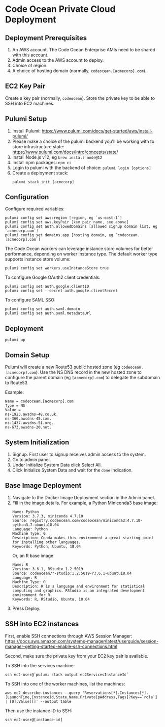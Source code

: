 # Code Ocean Private Cloud Deployment

## Deployment Prerequisites

1. An AWS account. The Code Ocean Enterprise AMIs need to be shared with this account.
1. Admin access to the AWS account to deploy.
1. Choice of region.
1. A choice of hosting domain (normally, `codeocean.[acmecorp].com`).

## EC2 Key Pair

Create a key pair (normally, `codeocean`). Store the private key to be able to SSH into EC2 machines.

## Pulumi Setup

1. Install Pulumi: https://www.pulumi.com/docs/get-started/aws/install-pulumi/
1. Please make a choice of the pulumi backend you'll be working with to store infrastructure state:
https://www.pulumi.com/docs/intro/concepts/state/
1. Install Node.js v12, eg `brew install node@12`
1. Install npm packages: `npm ci`
1. Login to pulumi with the backend of choice: `pulumi login [options]`
1. Create a deployment stack:
    ```
    pulumi stack init [acmecorp]
    ```

## Configuration

Configure required variables:
```
pulumi config set aws:region [region, eg `us-east-1`]
pulumi config set aws.keyPair [key pair name, see above]
pulumi config set auth.allowedDomains [allowed signup domain list, eg `acmecorp.com`]
pulumi config set domains.app [hosting domain, eg `codeocean.[acmecorp].com`]
```

The Code Ocean workers can leverage instance store volumes for better performance, depending on worker instance type. The default worker type supports instance store volume:
```
pulumi config set workers.useInstanceStore true
```

To configure Google OAuth2 client credentials:
```
pulumi config set auth.google.clientID
pulumi config set --secret auth.google.clientSecret
```

To configure SAML SSO:
```
pulumi config set auth.saml.domain
pulumi config set auth.saml.metadataUrl
```

## Deployment

```
pulumi up
```

## Domain Setup

Pulumi will create a new Route53 public hosted zone (eg `codeocean.[acmecorp].com`).
Use the NS DNS record in the new hosted zone to configure the parent domain (eg `[acmecorp].com`) to
delegate the subdomain to Route53.

Example:
```
Name = codeocean.[acmecorp].com
Type = NS
Value =
ns-1923.awsdns-48.co.uk.
ns-366.awsdns-45.com.
ns-1437.awsdns-51.org.
ns-673.awsdns-20.net.
```

## System Initialization

1. Signup. First user to signup receives admin access to the system.
1. Go to admin panel.
1. Under Initialize System Data click Select All.
1. Click Initialize System Data and wait for the `done` indication.

## Base Image Deployment

1. Navigate to the Docker Image Deployment section in the Admin panel.
1. Fill in the image details. For example, a Python Miniconda3 base image:
    ```
    Name: Python
    Version: 3.7.3, miniconda 4.7.10
    Source: registry.codeocean.com/codeocean/miniconda3:4.7.10-python3.7-ubuntu18.04
    Language: Python
    Machine Type: 0
    Description: Conda makes this environment a great starting point for installing other languages.
    Keywords: Python, Ubuntu, 18.04
    ```
    Or, an R base image:
    ```
    Name: R
    Version: 3.6.1, RStudio 1.2.5019
    Source: codeocean/r-studio:1.2.5019-r3.6.1-ubuntu18.04
    Language: R
    Machine Type: 0
    Description: R is a language and environment for statistical computing and graphics. RStudio is an integrated development environment for R.
    Keywords: R, RStudio, Ubuntu, 18.04
    ```
1. Press Deploy.

## SSH into EC2 instances

First, enable SSH connections through AWS Session Manager:
https://docs.aws.amazon.com/systems-manager/latest/userguide/session-manager-getting-started-enable-ssh-connections.html

Second, make sure the private key from your EC2 key pair is available.

To SSH into the services machine:
```
ssh ec2-user@`pulumi stack output ec2ServicesInstanceId`
```

To SSH into one of the worker machines, list the machines:
```
aws ec2 describe-instances --query 'Reservations[*].Instances[*].[LaunchTime,InstanceId,State.Name,PrivateIpAddress,Tags[?Key==`role`] | [0].Value][]' --output table
```

Then use the instance ID to SSH:
```
ssh ec2-user@[instance-id]
```
